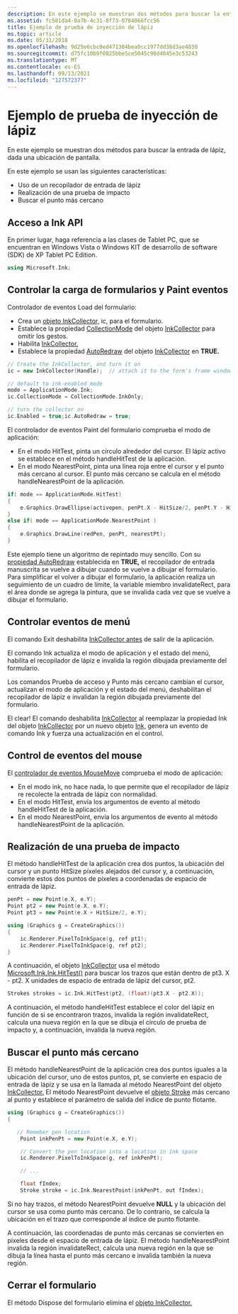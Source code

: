 ```yaml
---
description: En este ejemplo se muestran dos métodos para buscar la entrada de lápiz, dada una ubicación de pantalla.
ms.assetid: fc581da4-0a7b-4c31-8f73-0784066fcc56
title: Ejemplo de prueba de inyección de lápiz
ms.topic: article
ms.date: 05/31/2018
ms.openlocfilehash: 9d25e6cbc0ed471384bea0cc1977dd38d3ae4830
ms.sourcegitcommit: d75fc10b9f0825bbe5ce5045c90d4045e3c53243
ms.translationtype: MT
ms.contentlocale: es-ES
ms.lasthandoff: 09/13/2021
ms.locfileid: "127572377"
---
```

# <a name="ink-hit-test-sample"></a>Ejemplo de prueba de inyección de lápiz

En este ejemplo se muestran dos métodos para buscar la entrada de lápiz, dada una ubicación de pantalla.

En este ejemplo se usan las siguientes características:

-   Uso de un recopilador de entrada de lápiz
-   Realización de una prueba de impacto
-   Buscar el punto más cercano

## <a name="accessing-the-ink-api"></a>Acceso a Ink API

En primer lugar, haga referencia a las clases de Tablet PC, que se encuentran en Windows Vista o Windows KIT de desarrollo de software (SDK) de XP Tablet PC Edition.


```C++
using Microsoft.Ink;
```



## <a name="handling-form-load-and-paint-events"></a>Controlar la carga de formularios y Paint eventos

Controlador de eventos Load del formulario:

-   Crea un [objeto InkCollector,](/previous-versions/ms583683(v=vs.100)) ic, para el formulario.
-   Establece la propiedad [CollectionMode](/previous-versions/ms836497(v=msdn.10)) del objeto [InkCollector](/previous-versions/ms583683(v=vs.100)) para omitir los gestos.
-   Habilita [InkCollector.](/previous-versions/ms583683(v=vs.100))
-   Establece la propiedad [AutoRedraw](/previous-versions/ms836495(v=msdn.10)) del objeto [InkCollector](/previous-versions/ms583683(v=vs.100)) en **TRUE.**


```C++
// Create the InkCollector, and turn it on
ic = new InkCollector(Handle);  // attach it to the form's frame window

// default to ink-enabled mode
mode = ApplicationMode.Ink;
ic.CollectionMode = CollectionMode.InkOnly;

// turn the collector on
ic.Enabled = true;ic.AutoRedraw = true;
```



El controlador de eventos Paint del formulario comprueba el modo de aplicación:

-   En el modo HitTest, pinta un círculo alrededor del cursor. El lápiz activo se establece en el método handleHitTest de la aplicación.
-   En el modo NearestPoint, pinta una línea roja entre el cursor y el punto más cercano al cursor. El punto más cercano se calcula en el método handleNearestPoint de la aplicación.


```C++
if( mode == ApplicationMode.HitTest)
{
    e.Graphics.DrawEllipse(activepen, penPt.X - HitSize/2, penPt.Y - HitSize/2, HitSize, HitSize);
}
else if( mode == ApplicationMode.NearestPoint )
{
    e.Graphics.DrawLine(redPen, penPt, nearestPt);
}
```



Este ejemplo tiene un algoritmo de repintado muy sencillo. Con su [propiedad AutoRedraw](/previous-versions/ms836495(v=msdn.10)) establecida en **TRUE,** el recopilador de entrada manuscrita se vuelve a dibujar cuando se vuelve a dibujar el formulario. Para simplificar el volver a dibujar el formulario, la aplicación realiza un seguimiento de un cuadro de límite, la variable miembro invalidateRect, para el área donde se agrega la pintura, que se invalida cada vez que se vuelve a dibujar el formulario.

## <a name="handling-menu-events"></a>Controlar eventos de menú

El comando Exit deshabilita [InkCollector antes](/previous-versions/ms583683(v=vs.100)) de salir de la aplicación.

El comando Ink actualiza el modo de aplicación y el estado del menú, habilita el recopilador de lápiz e invalida la región dibujada previamente del formulario.

Los comandos Prueba de acceso y Punto más cercano cambian el cursor, actualizan el modo de aplicación y el estado del menú, deshabilitan el recopilador de lápiz e invalidan la región dibujada previamente del formulario.

El clear! El comando deshabilita [InkCollector](/previous-versions/ms583683(v=vs.100)) al reemplazar la propiedad Ink del objeto [InkCollector](/previous-versions/ms836505(v=msdn.10)) por un nuevo objeto [Ink,](/previous-versions/ms571716(v=vs.100)) genera un evento de comando Ink y fuerza una actualización en el control.

## <a name="handling-mouse-events"></a>Control de eventos del mouse

El [controlador de eventos MouseMove](/previous-versions/ms567617(v=vs.100)) comprueba el modo de aplicación:

-   En el modo ink, no hace nada, lo que permite que el recopilador de lápiz re recolecte la entrada de lápiz con normalidad.
-   En el modo HitTest, envía los argumentos de evento al método handleHitTest de la aplicación.
-   En el modo NearestPoint, envía los argumentos de evento al método handleNearestPoint de la aplicación.

## <a name="performing-a-hit-test"></a>Realización de una prueba de impacto

El método handleHitTest de la aplicación crea dos puntos, la ubicación del cursor y un punto HitSize píxeles alejados del cursor y, a continuación, convierte estos dos puntos de píxeles a coordenadas de espacio de entrada de lápiz.


```C++
penPt = new Point(e.X, e.Y);
Point pt2 = new Point(e.X, e.Y);
Point pt3 = new Point(e.X + HitSize/2, e.Y);

using (Graphics g = CreateGraphics())
{
    ic.Renderer.PixelToInkSpace(g, ref pt1);
    ic.Renderer.PixelToInkSpace(g, ref pt2);
}
```



A continuación, el objeto [InkCollector](/previous-versions/ms583683(v=vs.100)) usa el método [Microsoft.Ink.Ink.HitTest()](/previous-versions/dotnet/netframework-3.5/ms571330(v=vs.90)) para buscar los trazos que están dentro de pt3. X - pt2. X unidades de espacio de entrada de lápiz del cursor, pt2.


```C++
Strokes strokes = ic.Ink.HitTest(pt2, (float)(pt3.X - pt2.X));
```



A continuación, el método handleHitTest establece el color del lápiz en función de si se encontraron trazos, invalida la región invalidateRect, calcula una nueva región en la que se dibuja el círculo de prueba de impacto y, a continuación, invalida la nueva región.

## <a name="locating-the-nearest-point"></a>Buscar el punto más cercano

El método handleNearestPoint de la aplicación crea dos puntos iguales a la ubicación del cursor, uno de estos puntos, pt, se convierte en espacio de entrada de lápiz y se usa en la llamada al método NearestPoint del objeto [InkCollector.](/previous-versions/ms583683(v=vs.100)) [](/previous-versions/ms836505(v=msdn.10)) El método NearestPoint devuelve el [objeto Stroke](/previous-versions/ms827842(v=msdn.10)) más cercano al punto y establece el parámetro de salida del índice de punto flotante.


```C++
using (Graphics g = CreateGraphics())
{

   // Remeber pen location
    Point inkPenPt = new Point(e.X, e.Y);

    // Convert the pen location into a location in ink space
    ic.Renderer.PixelToInkSpace(g, ref inkPenPt);

    // ...

    float fIndex;
    Stroke stroke = ic.Ink.NearestPoint(inkPenPt, out fIndex);
```



Si no hay trazos, el método NearestPoint devuelve **NULL** y la ubicación del cursor se usa como punto más cercano. De lo contrario, se calcula la ubicación en el trazo que corresponde al índice de punto flotante.

A continuación, las coordenadas de punto más cercanas se convierten en píxeles desde el espacio de entrada de lápiz. El método handleNearestPoint invalida la región invalidateRect, calcula una nueva región en la que se dibuja la línea hasta el punto más cercano e invalida también la nueva región.

## <a name="closing-the-form"></a>Cerrar el formulario

El método Dispose del formulario elimina el [objeto InkCollector.](/previous-versions/ms583683(v=vs.100))

 

 
